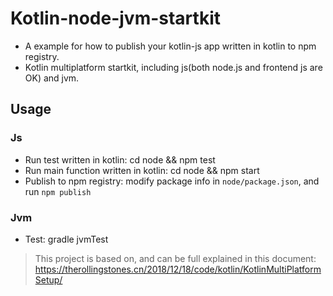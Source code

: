 # Kotlin-node-jvm-startkit

- A example for how to publish your kotlin-js app written in kotlin to npm registry.
- Kotlin multiplatform startkit, including js(both node.js and frontend js are OK) and jvm.


## Usage

### Js
- Run test written in kotlin: cd node && npm test
- Run main function written in kotlin: cd node && npm start
- Publish to npm registry: modify package info in `node/package.json`, and run `npm publish`

### Jvm
- Test: gradle jvmTest

> This project is based on, and can be full explained in this document:  https://therollingstones.cn/2018/12/18/code/kotlin/KotlinMultiPlatformSetup/